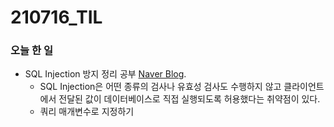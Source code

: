 # 210716_TIL

### 오늘 한 일

* SQL Injection 방지 정리 공부 [Naver Blog](https://blog.naver.com/vkfkdto0209/222433311766).
  - SQL Injection은 어떤 종류의 검사나 유효성 검사도 수행하지 않고
     클라이언트에서 전달된 값이 데이터베이스로 직접 실행되도록 허용했다는
     취약점이 있다.
  - 쿼리 매개변수로 지정하기